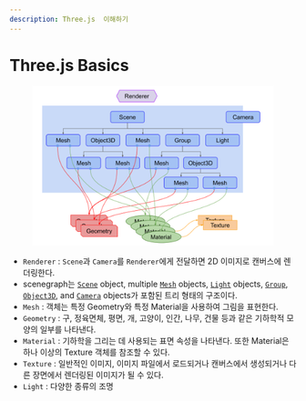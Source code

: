 ```yaml
---
description: Three.js  이해하기
---
```


# Three.js Basics



<div data-full-width="false">

<figure><img src="../../.gitbook/assets/240327-1.svg" alt=""><figcaption></figcaption></figure>

</div>

* `Renderer` : `Scene`과 `Camera`를 `Renderer`에게 전달하면 2D 이미지로 캔버스에 렌더링한다.&#x20;
* scenegraph는 [`Scene`](https://threejs.org/docs/#api/en/scenes/Scene) object, multiple [`Mesh`](https://threejs.org/docs/#api/en/objects/Mesh) objects, [`Light`](https://threejs.org/docs/#api/en/lights/Light) objects, [`Group`](https://threejs.org/docs/#api/en/objects/Group), [`Object3D`](https://threejs.org/docs/#api/en/core/Object3D), and [`Camera`](https://threejs.org/docs/#api/en/cameras/Camera) objects가 포함된 트리 형태의 구조이다.&#x20;
* `Mesh` : 객체는 특정 Geometry와 특정 Material을 사용하여 그림을 표현한다.
* `Geometry` : 구, 정육면체, 평면, 개, 고양이, 인간, 나무, 건물 등과 같은 기하학적 모양의 일부를 나타낸다.
* `Material` : 기하학을 그리는 데 사용되는 표면 속성을 나타낸다. 또한 Material은 하나 이상의 Texture 객체를 참조할 수 있다.
* `Texture` : 일반적인 이미지, 이미지 파일에서 로드되거나 캔버스에서 생성되거나 다른 장면에서 렌더링된 이미지가 될 수 있다.
* `Light` : 다양한 종류의 조명
